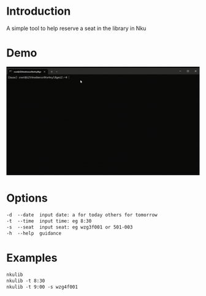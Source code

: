 # Introduction
A simple tool to help reserve a seat in the library in Nku

# Demo
![Demo](./demo/demo.gif)

# Options
```
-d  --date  input date: a for today others for tomorrow
-t  --time  input time: eg 8:30
-s  --seat  input seat: eg wzg3f001 or 501-003
-h  --help  guidance
```

# Examples
```
nkulib
nkulib -t 8:30
nkulib -t 9:00 -s wzg4f001
```
